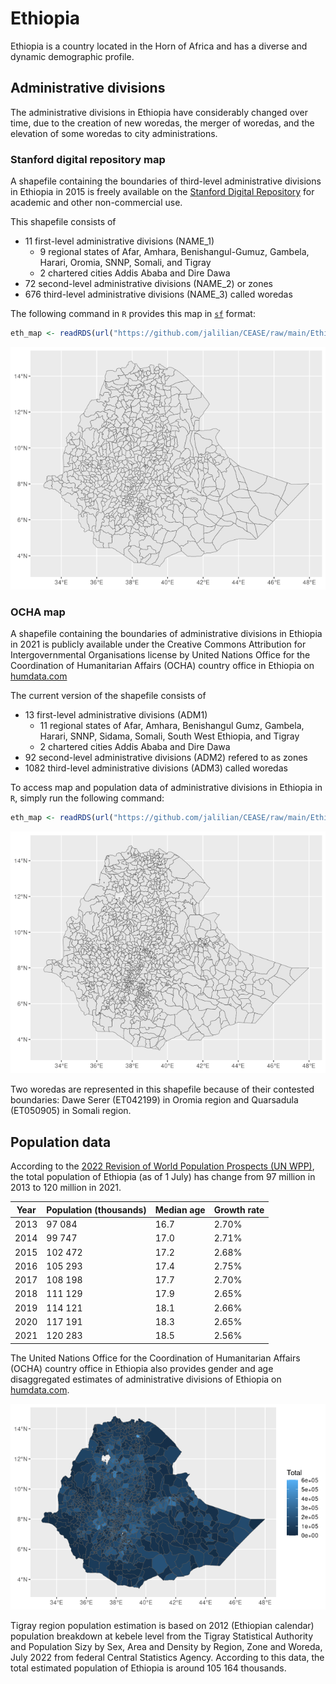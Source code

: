 # Ethiopia
Ethiopia is a country located in the Horn of Africa and has a diverse and dynamic demographic profile.


## Administrative divisions
The administrative divisions in Ethiopia have considerably changed over time, due to the creation of new woredas, the merger of woredas, and the elevation of some woredas to city administrations.

### Stanford digital repository map
A shapefile containing the boundaries of third-level administrative divisions in Ethiopia in 2015 is freely available on the [Stanford Digital Repository](https://purl.stanford.edu/fx138hn5305) for academic and other non-commercial use. 

This shapefile consists of
- 11 first-level administrative divisions (NAME_1)
  + 9 regional states of Afar, Amhara, Benishangul-Gumuz, Gambela, Harari, Oromia, SNNP, Somali, and Tigray
  + 2 chartered cities Addis Ababa and Dire Dawa
- 72 second-level administrative divisions (NAME_2) or zones
- 676 third-level administrative divisions (NAME_3) called woredas

The following command in ```R``` provides this map in [```sf```](https://cran.r-project.org/package=sf) format: 
```R
eth_map <- readRDS(url("https://github.com/jalilian/CEASE/raw/main/Ethiopia/ETH_Admin_2015_Stanford.rds"))
```
![Administrative divisions of Ethiopia in 2015](/Ethiopia/images/eth_map_2015.png)

### OCHA map
A shapefile containing the boundaries of administrative divisions in Ethiopia in 2021 is publicly available under the Creative Commons Attribution for Intergovernmental Organisations license by United Nations Office for the Coordination of Humanitarian Affairs (OCHA) country office in Ethiopia on [humdata.com](https://data.humdata.org/dataset/cb58fa1f-687d-4cac-81a7-655ab1efb2d0)

The current version of the shapefile consists of
- 13 first-level administrative divisions (ADM1)
  + 11 regional states of Afar, Amhara, Benishangul Gumz, Gambela, Harari, SNNP, Sidama, Somali, South West Ethiopia, and Tigray
  + 2 chartered cities Addis Ababa and Dire Dawa
- 92 second-level administrative divisions (ADM2) refered to as zones
- 1082 third-level administrative divisions (ADM3) called woredas

To access map and population data of administrative divisions in Ethiopia in ```R```, simply run the following command:
```R
eth_map <- readRDS(url("https://github.com/jalilian/CEASE/raw/main/Ethiopia/eth_map.rds"))
```

![Administrative divisions of Ethiopia](/Ethiopia/images/eth_map.png)

Two woredas are represented in this shapefile because of their contested boundaries: Dawe Serer (ET042199) in Oromia region and Quarsadula (ET050905) in Somali region.


## Population data

According to the [2022 Revision of World Population Prospects (UN WPP)](https://population.un.org/wpp/), the total population of Ethiopia (as of 1 July) has change from 97 million in 2013 to 120 million in 2021.

|Year | Population (thousands) | Median age | Growth rate |
| ---- | ---------- | ----- | ---- | 
2013	|  97 084	| 16.7	| 2.70% |
2014	|  99 747	| 17.0	| 2.71% |
2015	|  102 472	| 17.2	| 2.68% |
2016	|  105 293	| 17.4	| 2.75% |
2017	|  108 198	| 17.7	| 2.70% |
2018	|  111 129	| 17.9	| 2.65% |
2019	|  114 121	| 18.1	| 2.66% |
2020	|  117 191	| 18.3	| 2.65% |
2021	|  120 283	| 18.5	| 2.56% |

The United Nations Office for the Coordination of Humanitarian Affairs (OCHA) country office in Ethiopia also provides gender and age disaggregated estimates of administrative divisions of Ethiopia on [humdata.com](https://data.humdata.org/dataset/cod-ps-eth). 

![Population of Ethiopia](/Ethiopia/images/eth_pop.png)

Tigray region population estimation is based on 2012 (Ethiopian calendar) population breakdown at kebele level from the Tigray Statistical Authority and Population Sizy by Sex, Area and Density by Region, Zone and Woreda, July 2022 from federal Central Statistics Agency. According to this data, the total estimated population of Ethiopia is around 105 164 thousands. 
